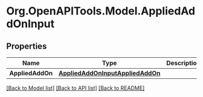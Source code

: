 # Org.OpenAPITools.Model.AppliedAddOnInput

## Properties

Name | Type | Description | Notes
------------ | ------------- | ------------- | -------------
**AppliedAddOn** | [**AppliedAddOnInputAppliedAddOn**](AppliedAddOnInputAppliedAddOn.md) |  | 

[[Back to Model list]](../README.md#documentation-for-models) [[Back to API list]](../README.md#documentation-for-api-endpoints) [[Back to README]](../README.md)

